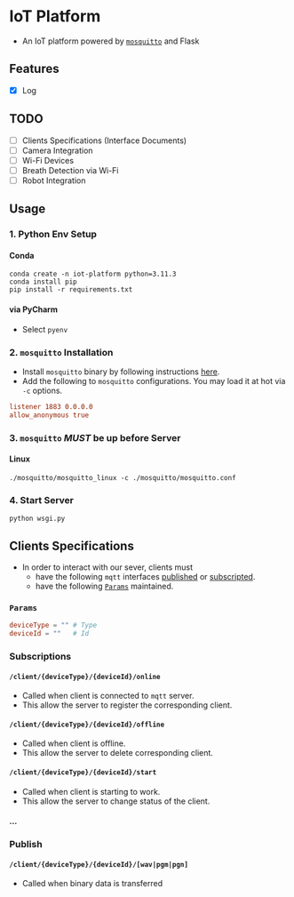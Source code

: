 # IoT Platform

- An IoT platform powered by [`mosquitto`](https://github.com/eclipse/mosquitto) and Flask

## Features

- [x] Log

## TODO

- [ ] Clients Specifications (Interface Documents)
- [ ] Camera Integration
- [ ] Wi-Fi Devices
- [ ] Breath Detection via Wi-Fi
- [ ] Robot Integration

## Usage

### 1. Python Env Setup

#### Conda

<!-- TODO: Add Real Conda env backup Setup -->

```shell
conda create -n iot-platform python=3.11.3
conda install pip
pip install -r requirements.txt
```

#### via PyCharm

- Select `pyenv`

### 2. `mosquitto` Installation

- Install `mosquitto` binary by following instructions [here](https://mosquitto.org/download/).
- Add the following to `mosquitto` configurations. You may load it at hot via `-c` options.

```conf
listener 1883 0.0.0.0
allow_anonymous true
```

### 3. `mosquitto` _MUST_ be up before Server

#### Linux

```shell
./mosquitto/mosquitto_linux -c ./mosquitto/mosquitto.conf
```

### 4. Start Server

```shell
python wsgi.py
```

## Clients Specifications

- In order to interact with our sever, clients must
  - have the following `mqtt` interfaces [published](#publish) or [subscripted](#subscriptions).
  - have the following [`Params`](#params) maintained.

### `Params`

```toml
deviceType = "" # Type
deviceId = ""   # Id
```

### Subscriptions

#### `/client/{deviceType}/{deviceId}/online`

- Called when client is connected to `mqtt` server.
- This allow the server to register the corresponding client.

#### `/client/{deviceType}/{deviceId}/offline`

- Called when client is offline.
- This allow the server to delete corresponding client.

#### `/client/{deviceType}/{deviceId}/start`

- Called when client is starting to work.
- This allow the server to change status of the client.

#### ...

### Publish

#### `/client/{deviceType}/{deviceId}/[wav|pgm|pgn]`

- Called when binary data is transferred
